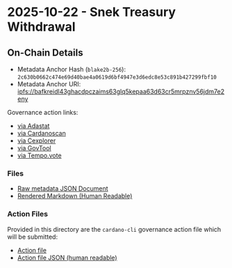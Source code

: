 # 2025-10-22 - Snek Treasury Withdrawal

## On-Chain Details

- Metadata Anchor Hash (`blake2b-256`): `2c630b0662c474e69d40bae4a0619d6bf4947e3d6edc8e53c891b427299fbf10`
- Metadata Anchor URI: <ipfs://bafkreidl43ghacdpczaims63glq5kepaa63d63cr5mrpznv56jdm7e2eny>

Governance action links:

- [via Adastat](https://adastat.net/governances/03f671791fd97011f30e4d6b76c9a91f4f6bcfb60ee37e5399b9545bb3f2757a00)
- [via Cardanoscan](https://cardanoscan.io/govAction/gov_action1q0m8z7glm9cprucwf44hdjdfra8khnakpm3hu5ueh929hvljw4aqqzuxfxz)
- [via Cexplorer](https://beta.cexplorer.io/gov/action/03f671791fd97011f30e4d6b76c9a91f4f6bcfb60ee37e5399b9545bb3f2757a%230)
- [via GovTool](https://gov.tools/governance_actions/03f671791fd97011f30e4d6b76c9a91f4f6bcfb60ee37e5399b9545bb3f2757a#0)
- [via Tempo.vote](https://tempo.vote/governance-action?governanceActionId=03f671791fd97011f30e4d6b76c9a91f4f6bcfb60ee37e5399b9545bb3f2757a%230)

### Files

- [Raw metadata JSON Document](./snek-twa-metadata.jsonld)
- [Rendered Markdown (Human Readable)](./snek-twa-metadata.jsonld.md)

### Action Files

Provided in this directory are the `cardano-cli` governance action file which will be submitted:

- [Action file](./snek-twa.action)
- [Action file JSON (human readable)](./snek-twa-metadata.jsonld.action.json)
